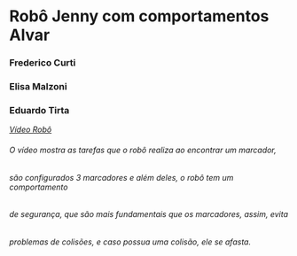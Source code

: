 # Robô Jenny com comportamentos Alvar
### Frederico Curti
### Elisa Malzoni
### Eduardo Tirta
*[Vídeo Robô](https://youtu.be/8dcdnpl31bI)*

###### O vídeo mostra as tarefas que o robô realiza ao encontrar um marcador, 
###### são configurados 3 marcadores e além deles, o robô tem um comportamento 
###### de segurança, que são mais fundamentais que os marcadores, assim, evita 
###### problemas de colisões, e caso possua uma colisão, ele se afasta.
